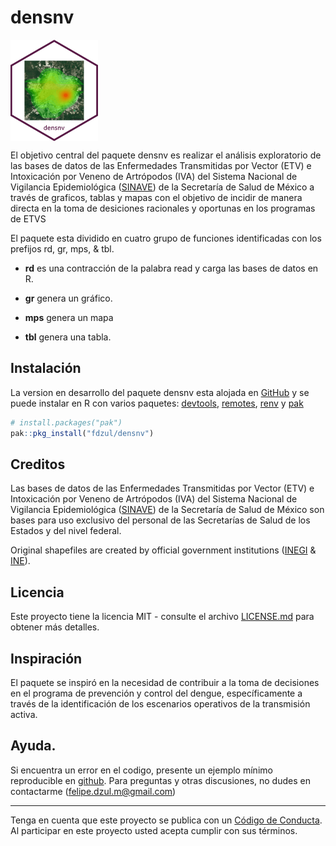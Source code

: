 
<!-- README.md is generated from README.Rmd. Please edit that file -->

# densnv

<!-- badges: start -->
<!-- badges: end -->

<img align="center" src="man/figures/logo.png" alt="logo" width="140">

El objetivo central del paquete densnv es realizar el análisis
exploratorio de las bases de datos de las Enfermedades Transmitidas por
Vector (ETV) e Intoxicación por Veneno de Artrópodos (IVA) del Sistema
Nacional de Vigilancia Epidemiológica
([SINAVE](https://www.sinave.gob.mx)) de la Secretaría de Salud de
México a través de graficos, tablas y mapas con el objetivo de incidir
de manera directa en la toma de desiciones racionales y oportunas en los
programas de ETVS

El paquete esta dividido en cuatro grupo de funciones identificadas con
los prefijos rd, gr, mps, & tbl.

- **rd** es una contracción de la palabra read y carga las bases de
  datos en R.

- **gr** genera un gráfico.

- **mps** genera un mapa

- **tbl** genera una tabla.

## Instalación

La version en desarrollo del paquete densnv esta alojada en
[GitHub](https://github.com/) y se puede instalar en R con varios
paquetes: [devtools](https://devtools.r-lib.org),
[remotes](https://remotes.r-lib.org),
[renv](https://rstudio.github.io/renv/articles/renv.html) y
[pak](https://pak.r-lib.org)

``` r
# install.packages("pak")
pak::pkg_install("fdzul/densnv")
```

## Creditos

Las bases de datos de las Enfermedades Transmitidas por Vector (ETV) e
Intoxicación por Veneno de Artrópodos (IVA) del Sistema Nacional de
Vigilancia Epidemiológica ([SINAVE](https://www.sinave.gob.mx)) de la
Secretaría de Salud de México son bases para uso exclusivo del personal
de las Secretarías de Salud de los Estados y del nivel federal.

Original shapefiles are created by official government institutions
([INEGI](https://www.inegi.org.mx/temas/mg) &
[INE](https://pautas.ine.mx/transparencia/mapas/)).

## Licencia

Este proyecto tiene la licencia MIT - consulte el archivo
[LICENSE.md](LICENSE.md) para obtener más detalles.

## Inspiración

El paquete se inspiró en la necesidad de contribuir a la toma de
decisiones en el programa de prevención y control del dengue,
específicamente a través de la identificación de los escenarios
operativos de la transmisión activa.

## Ayuda.

Si encuentra un error en el codigo, presente un ejemplo mínimo
reproducible en [github](https://github.com/fdzul/densnv/issues). Para
preguntas y otras discusiones, no dudes en contactarme
(<felipe.dzul.m@gmail.com>)

------------------------------------------------------------------------

Tenga en cuenta que este proyecto se publica con un [Código de
Conducta](https://dplyr.tidyverse.org/CODE_OF_CONDUCT). Al participar en
este proyecto usted acepta cumplir con sus términos.
